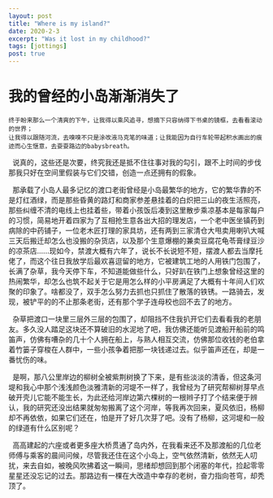 ```yaml
---
layout: post
title: "Where is my island?"
date: 2020-2-3
excerpt: "Was it lost in my childhood?"
tags: [jottings]
post: true
---
```

<script type="text/javascript" src="http://tajs.qq.com/stats?sId=66526224" charset="UTF-8"></script>
# 我的曾经的小岛渐渐消失了

    终于盼来那么一个清爽的下午，让我得以乘风追寻，想摘下只容纳得下书桌的镜框，去看看滚动的世界；
    让我得以跟随河流，去嗅嗅不只是涂改液马克笔的味道；让我能因为自行车轮带起积水画出的痕迹而心生惬意，去耍耍路边的babysbreath。

 &nbsp;  说真的，这些还是次要，终究我还是抵不住往事对我的勾引，跟不上时间的步伐那我只好在空间里假装与它们交错，创造一点还拥有的假象。

 &nbsp;  那承载了小岛人最多记忆的渡口老街曾经是小岛最繁华的地方，它的繁华靠的不是灯红酒绿，而是那些昏黄的路灯和商家参差悬挂着的白炽把三山的夜生活照亮，那些纠缠不清的电线上也挂着些，带着小孩饭后凑到这里散步乘凉基本是每家每户的习惯，简易地开着四家为了互相抢生意各出大招的理发店，一个老中医坐镇药到病除的中药铺子，一位老木匠打理的家具坊，还有两到三家清仓大甩卖用喇叭大喊三天后搬迁却怎么也没搬的杂货店，以及那个生意爆棚的兼卖豆腐花龟苓膏绿豆沙的凉茶店......现如今，禁渡大概有六年了，说长不长说短不短，摆渡人都去当摩托佬了，而这个往日我放学后最欢喜逗留的地方，它被建筑工地的人用铁门包围了，长满了杂草，我今天停下车，不知道能做些什么，只好趴在铁门上想象曾经这里的热闹繁华，却怎么也筑不起关于它是用怎么样的小平房满足了大概有十年间人们欢聚的印象了。啥都没了，双手怎么努力去抓也只抓住了散落的铁锈。一路骑去，发现，被铲平的的不止那条老街，还有那个学子连母校也回不去了的地方。

 &nbsp;  杂草把渡口一块里三层外三层的包围了，却阻挡不住我扒开它们去看看我的老朋友。多久没人踏足这块还不算破旧的水泥地了吧，我仿佛还能听见渡船开船前的鸣笛声，仿佛有嘈杂的几十个人拥在船上，与熟人相互交流，仿佛那位收钱的老伯拿着竹篓子穿梭在人群中，一些小孩争着把那一块钱递过去。似乎笛声还在，却是一番忧伤的味。

 &nbsp;  是啊，那八公里岸边的柳树全被紫荆树换了下来，是有些淡淡的清香，但这条河堤和我心中那个浅浅颜色淡雅清新的河堤不一样了，我曾经为了研究帮柳树芽早点破开壳儿它能不能生长，为此还给河岸边第六棵树的一根辫子打了个结来便于辨认，我的研究还没出结果就匆匆搬离了这个河岸，等我再次回来，夏风依旧，杨柳却不再依依，如果它们还在，怕是开了好几次芽了吧。没有了杨柳，这河堤和一般的绿道有什么区别呢？

 &nbsp;  高高建起的六座或者更多座大桥贯通了岛内外，在我看来还不及那渡船的几位老师傅与乘客的晨间问候，尽管我还住在这个小岛上，空气依然清新，依然无人叨扰，来去自如，被晚风吹拂着这一瞬间，思绪却想回到那个闭塞的年代，捡起零零星星还没忘记的过去。那路边有一棵在大改造中幸存的老树，奋力指向苍穹，却秃顶了。 
